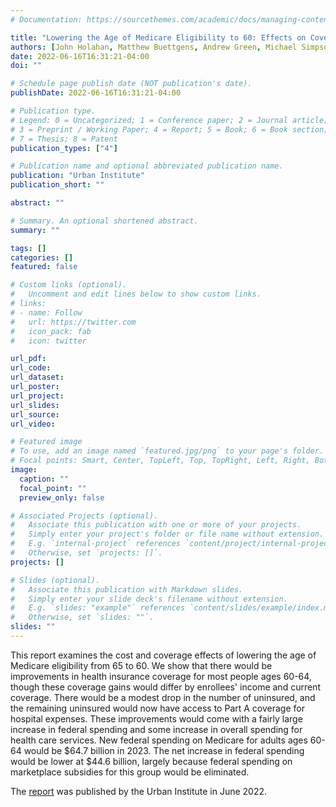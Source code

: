 ```yaml
---
# Documentation: https://sourcethemes.com/academic/docs/managing-content/

title: "Lowering the Age of Medicare Eligibility to 60: Effects on Coverage and Spending"
authors: [John Holahan, Matthew Buettgens, Andrew Green, Michael Simpson, and Jessica Banthin]
date: 2022-06-16T16:31:21-04:00
doi: ""

# Schedule page publish date (NOT publication's date).
publishDate: 2022-06-16T16:31:21-04:00

# Publication type.
# Legend: 0 = Uncategorized; 1 = Conference paper; 2 = Journal article;
# 3 = Preprint / Working Paper; 4 = Report; 5 = Book; 6 = Book section;
# 7 = Thesis; 8 = Patent
publication_types: ["4"]

# Publication name and optional abbreviated publication name.
publication: "Urban Institute"
publication_short: ""

abstract: ""

# Summary. An optional shortened abstract.
summary: ""

tags: []
categories: []
featured: false

# Custom links (optional).
#   Uncomment and edit lines below to show custom links.
# links:
# - name: Follow
#   url: https://twitter.com
#   icon_pack: fab
#   icon: twitter

url_pdf:
url_code:
url_dataset:
url_poster:
url_project:
url_slides:
url_source:
url_video:

# Featured image
# To use, add an image named `featured.jpg/png` to your page's folder. 
# Focal points: Smart, Center, TopLeft, Top, TopRight, Left, Right, BottomLeft, Bottom, BottomRight.
image:
  caption: ""
  focal_point: ""
  preview_only: false

# Associated Projects (optional).
#   Associate this publication with one or more of your projects.
#   Simply enter your project's folder or file name without extension.
#   E.g. `internal-project` references `content/project/internal-project/index.md`.
#   Otherwise, set `projects: []`.
projects: []

# Slides (optional).
#   Associate this publication with Markdown slides.
#   Simply enter your slide deck's filename without extension.
#   E.g. `slides: "example"` references `content/slides/example/index.md`.
#   Otherwise, set `slides: ""`.
slides: ""
---
```

This report examines the cost and coverage effects of lowering the age of Medicare eligibility from 65 to 60. We show that there would be improvements in health insurance coverage for most people ages 60-64, though these coverage gains would differ by enrollees' income and current coverage. There would be a modest drop in the number of uninsured, and the remaining uninsured would now have access to Part A coverage for hospital expenses. These improvements would come with a fairly large increase in federal spending and some increase in overall spending for health care services. New federal spending on Medicare for adults ages 60-64 would be \$64.7 billion in 2023. The net increase in federal spending would be lower at \$44.6 billion, largely because federal spending on marketplace subsidies for this group would be eliminated.

The [report](https://www.urban.org/research/publication/lowering-age-medicare-eligibility-60) was published by the Urban Institute in June 2022.